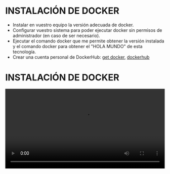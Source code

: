 # INSTALACIÓN DE DOCKER

- Instalar en vuestro equipo la versión adecuada de docker.
- Configurar vuestro sistema para poder ejecutar docker sin permisos de administrador (en caso de ser necesario).
- Ejecutar el comando docker que me permite obtener la versión instalada y el comando docker para obtener el "HOLA MUNDO" de esta tecnología.
- Crear una cuenta personal de DockerHub: [get docker](https://docs.docker.com/get-docker/), [dockerhub](https://hub.docker.com/)

# INSTALACIÓN DE DOCKER
<video style="width: 100%; height: auto;" controls>
  <source src="instalacionDocker.mp4" type="video/mp4">
  Tu navegador no soporta la reproducción de video.
</video>


